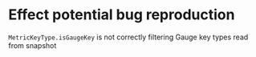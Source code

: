 # Effect potential bug reproduction

`MetricKeyType.isGaugeKey` is not correctly filtering Gauge key types read from snapshot